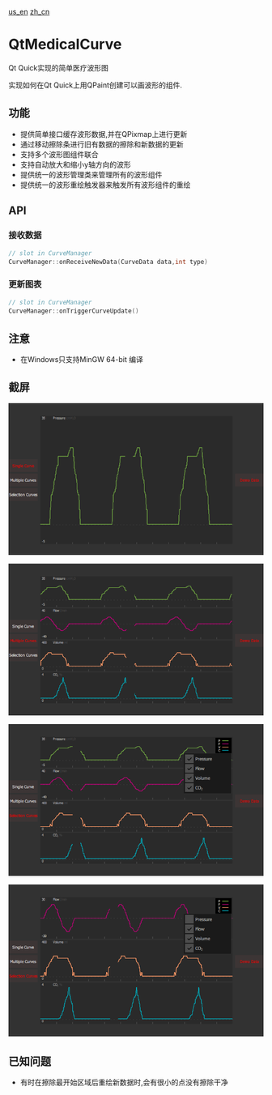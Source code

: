[us_en](README.md) 
[zh_cn](README_zh_cn.md)
# QtMedicalCurve
Qt Quick实现的简单医疗波形图

实现如何在Qt Quick上用QPaint创建可以画波形的组件.

## 功能

* 提供简单接口缓存波形数据,并在QPixmap上进行更新
* 通过移动擦除条进行旧有数据的擦除和新数据的更新
* 支持多个波形图组件联合
* 支持自动放大和缩小y轴方向的波形
* 提供统一的波形管理类来管理所有的波形组件
* 提供统一的波形重绘触发器来触发所有波形组件的重绘

## API

### 接收数据
```cpp
// slot in CurveManager
CurveManager::onReceiveNewData(CurveData data,int type)
```

### 更新图表
```cpp
// slot in CurveManager
CurveManager::onTriggerCurveUpdate()
```

## 注意
* 在Windows只支持MinGW 64-bit 编译

## 截屏

![](./screenshot/screenshot1.png)

![](./screenshot/screenshot2.png)

![](./screenshot/screenshot3.png)

![](./screenshot/screenshot4.png)

## 已知问题

* 有时在擦除最开始区域后重绘新数据时,会有很小的点没有擦除干净